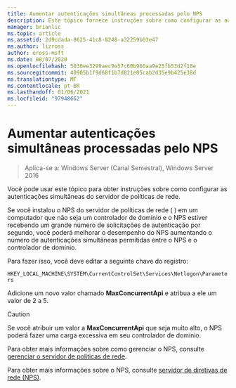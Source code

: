 ```yaml
---
title: Aumentar autenticações simultâneas processadas pelo NPS
description: Este tópico fornece instruções sobre como configurar as autenticações simultâneas do servidor de políticas de rede no Windows Server 2016.
manager: brianlic
ms.topic: article
ms.assetid: 2d9cdada-0625-41c8-8248-a32259b03e47
ms.author: lizross
author: eross-msft
ms.date: 08/07/2020
ms.openlocfilehash: 5036ee3299aec9e57c60b960aa9e25fb53d2f18e
ms.sourcegitcommit: 40905b1f9d68f1b7d821e05cab2d35e9b425e38d
ms.translationtype: MT
ms.contentlocale: pt-BR
ms.lasthandoff: 01/06/2021
ms.locfileid: "97948662"
---
```

# <a name="increase-concurrent-authentications-processed-by-nps"></a>Aumentar autenticações simultâneas processadas pelo NPS

>Aplica-se a: Windows Server (Canal Semestral), Windows Server 2016

Você pode usar este tópico para obter instruções sobre como configurar as autenticações simultâneas do servidor de políticas de rede.

Se você instalou o NPS do servidor de políticas de rede \( \) em um computador que não seja um controlador de domínio e o NPS estiver recebendo um grande número de solicitações de autenticação por segundo, você poderá melhorar o desempenho do NPS aumentando o número de autenticações simultâneas permitidas entre o NPS e o controlador de domínio.

Para fazer isso, você deve editar a seguinte chave do registro:

`HKEY_LOCAL_MACHINE\SYSTEM\CurrentControlSet\Services\Netlogon\Parameters`

Adicione um novo valor chamado **MaxConcurrentApi** e atribua a ele um valor de 2 a 5.

>[!CAUTION]
>Se você atribuir um valor a **MaxConcurrentApi** que seja muito alto, o NPS poderá fazer uma carga excessiva em seu controlador de domínio.

Para obter mais informações sobre como gerenciar o NPS, consulte [gerenciar o servidor de políticas de rede](nps-manage-top.md).

Para obter mais informações sobre o NPS, consulte [servidor de diretivas de rede (NPS)](nps-top.md).